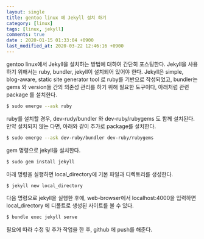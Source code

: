 ```yaml
---
layout: single
title: gentoo linux 에 Jekyll 설치 하기
category: [linux]
tags: [linux, jekyll]
comments: true
date : 2020-01-15 01:33:04 +0900
last_modified_at: 2020-03-22 12:46:16 +0900
---
```


 gentoo linux에서 Jekyll을 설치하는 방법에 대하여 간단히 포스팅한다.
 Jekyll을 사용하기 위해서는 ruby, bundler, jekyll이 설치되어 있어야 한다.
 Jekyll은 simple, blog-aware, static site generator tool 로 ruby를 기반으로
작성되었고, bundler는 gems 와 version들 간의 의존성 관리를 하기 위해 필요한 도구이다,
 아래처럼 관련 package 를 설치한다.
```bash
$ sudo emerge --ask ruby
```

  ruby를 설치할 경우, dev-rudy/bundler 와 dev-ruby/rubygems 도 함께 설치된다.
  만약 설치되지 않는 다면, 아래와 같이 추가로 package를 설치한다.
```bash
$ sudo emerge --ask dev-ruby/bundler dev-ruby/rubygems
 ```

  gem 명령으로 jekyll을 설치한다.
 ```bash
$ sudo gem install jekyll
```

아래 명령을 실행하면 local_directory에 기본 파일과 디렉토리를 생성한다.
```bash
$ jekyll new local_directory
```

 다음 명령으로 jekyll을  실행한 후에, web-browser에서 localhost:4000을 입력하면 local_directory 에 디폴트로 생성된 사이트를 볼 수 있다.
```bash
$ bundle exec jekyll serve
```
필요에 따라 수정 및 추가 작업을 한 후, github 에 push를 해준다.

